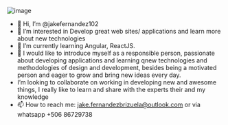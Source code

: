 ![image](https://github.com/jakefernandez102/jakefernandez102/assets/124461224/31c8095e-05ec-457b-b922-e24f38afc15e)


- 👋 Hi, I’m @jakefernandez102
- 👀 I’m interested in Develop great web sites/ applications and learn more about new technologies
- 🌱 I’m currently learning Angular, ReactJS.
- 💞️ I would like to introduce myself as a responsible person, passionate about developing applications and learning qnew technologies and methodologies of design and development, besides being a motivated person and eager to grow and bring new ideas every day. 
- I’m looking to collaborate on working in developing new and awesome things, I really like to learn and share with the experts their and my knowledge
- 📫 How to reach me: jake.fernandezbrizuela@outlook.com or via whatsapp +506 86729738

<!---
jakefernandez102/jakefernandez102 is a ✨ special ✨ repository because its `README.md` (this file) appears on your GitHub profile.
You can click the Preview link to take a look at your changes.
--->
